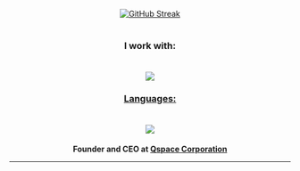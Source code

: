 <div id="header" align="center">
  
[![GitHub Streak](https://streak-stats.demolab.com?user=thisisdconc&theme=dark&hide_border=true)](https://git.io/streak-stats)
  #
### I work with:<br><br>
  
  <p align="center">
  <a href="https://skillicons.dev">
    <img src="https://skillicons.dev/icons?i=ai,ps,pr,xd,azure,github,visualstudio,vscode,wordpress" />

### Languages:<br><br>
  
  <p align="center">
  <a href="https://skillicons.dev">
    <img src="https://skillicons.dev/icons?i=cpp,java,html,css,php,js,jquery," />
  </a>
</p>
  
  <h4>Founder and CEO at <a class="link" href="https://www.qspace.rf.gd">Qspace Corporation</a><br><hr>
